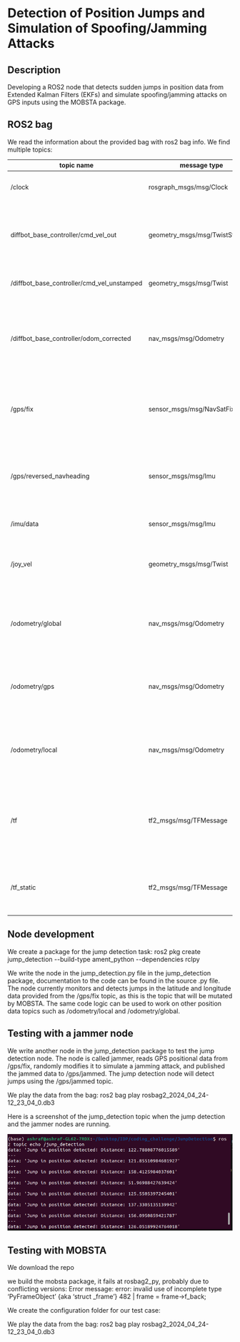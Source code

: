 # Detection of Position Jumps and Simulation of Spoofing/Jamming Attacks

## Description

Developing a ROS2 node that detects sudden jumps in position data from Extended Kalman Filters (EKFs) and simulate spoofing/jamming attacks on GPS inputs using the MOBSTA package.

## ROS2 bag

We read the information about the provided bag with ros2 bag info. We find multiple topics:

| topic name | message type | utility |
|-----------------|-----------------|-----------------|
| /clock  | rosgraph_msgs/msg/Clock | provides the system time in the ROS network |
| diffbot_base_controller/cmd_vel_out | geometry_msgs/msg/TwistStamped | provides velocity information (linear and angular) with a timestamp to the robot's base controller |
| /diffbot_base_controller/cmd_vel_unstamped | geometry_msgs/msg/Twist | similar as the topic above but without a timestamp |
| /diffbot_base_controller/odom_corrected | nav_msgs/msg/Odometry | provides corrected odemetry information for the robot including the robot's position, orientation (pose) and velocity
| /gps/fix  | sensor_msgs/msg/NavSatFix | provides GPS information including latitude, longitude, altitude and position invariance. |
| /gps/reversed_navheading  | sensor_msgs/msg/Imu | provides IMU data including orientation, angular velocity, and linear acceleration in a reversed format |
| /imu/data  | sensor_msgs/msg/Imu | provides IMU data not reversed |
| /joy_vel  | geometry_msgs/msg/Twist | provides velocity commands (linear and angular) derived from a joystick input.  |
| /odometry/global  | nav_msgs/msg/Odometry | provides global odometry information, providing the robot's pose and velocity in a global reference frame. |
| /odometry/gps  | nav_msgs/msg/Odometry | provides odometry data derived from GPS information. It includes the robot's pose and velocity |
| /odometry/local  | nav_msgs/msg/Odometry | provides local odometry information, providing the robot's pose and velocity in a local reference frame.  |
| /tf  | tf2_msgs/msg/TFMessage | provides the transformation tree, which includes all the coordinate frames of the robot and their relative positions and orientations. |
| /tf_static  | tf2_msgs/msg/TFMessage | provides static transformations, which are transformations that do not change over time.  |


## Node development

We create a package for the jump detection task:
ros2 pkg create jump_detection --build-type ament_python --dependencies rclpy

We write the node in the jump_detection.py file in the jump_detection package, documentation to the code can be found in the source .py file.
The node currently monitors and detects jumps in the latitude and longitude data provided from the /gps/fix topic, as this is the topic that will be mutated by MOBSTA. The same code logic can be used to work on other position data topics such as /odometry/local and /odometry/global.

## Testing with a jammer node

We write another node in the jump_detection package to test the jump detection node.
The node is called jammer, reads GPS positional data from /gps/fix, randomly modifies it to simulate a jamming attack, and published the jammed data to /gps/jammed. The jump detection node will detect jumps using the /gps/jammed topic.

We play the data from the bag:
ros2 bag play rosbag2_2024_04_24-12_23_04_0.db3

Here is a screenshot of the jump_detection topic when the jump detection and the jammer nodes are running.

![Main Interface](screenshots/jump_detection_topic.png)




## Testing with MOBSTA

We download the repo

we build the mobsta package, it fails at rosbag2_py, probably due to conflicting versions:
Error message: error: invalid use of incomplete type ‘PyFrameObject’ {aka ‘struct _frame’}   482 |             frame = frame->f_back;


We create the configuration folder for our test case:

We play the data from the bag:
ros2 bag play rosbag2_2024_04_24-12_23_04_0.db3




